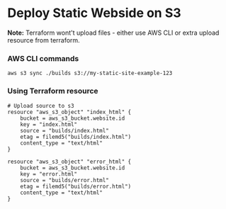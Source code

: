 # Deploy Static Webside on S3



**Note:** Terraform wont't upload files - either use AWS CLI or extra upload resource from terraform.

### AWS CLI commands

    aws s3 sync ./builds s3://my-static-site-example-123


### Using Terraform resource

    # Upload source to s3
    resource "aws_s3_object" "index_html" {
        bucket = aws_s3_bucket.website.id
        key = "index.html"
        source = "builds/index.html"
        etag = filemd5("builds/index.html")
        content_type = "text/html"
    }

    resource "aws_s3_object" "error_html" {
        bucket = aws_s3_bucket.website.id
        key = "error.html"
        source = "builds/error.html"
        etag = filemd5("builds/error.html")
        content_type = "text/html"
    }

